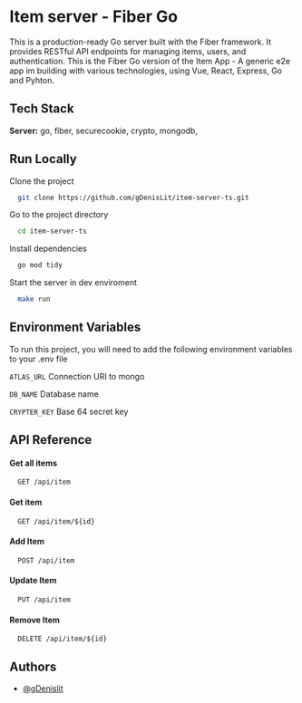 
# Item server - Fiber Go

This is a production-ready Go server built with the Fiber framework. It provides RESTful API endpoints for managing items, users, and authentication. This is the Fiber Go version of the Item App - A generic e2e app im building with various technologies, using Vue, React, Express, Go and Pyhton.

## Tech Stack

**Server:** go, fiber, securecookie, crypto, mongodb,


## Run Locally

Clone the project

```bash
  git clone https://github.com/gDenisLit/item-server-ts.git
```

Go to the project directory

```bash
  cd item-server-ts
```

Install dependencies

```bash
  go mod tidy
```

Start the server in dev enviroment

```bash
  make run
```

## Environment Variables

To run this project, you will need to add the following environment variables to your .env file

`ATLAS_URL`
Connection URI to mongo

`DB_NAME`
Database name

`CRYPTER_KEY`
Base 64 secret key

## API Reference

#### Get all items

```http
  GET /api/item
```

#### Get item

```http
  GET /api/item/${id}
```

#### Add Item

```http
  POST /api/item
```
#### Update Item

```http
  PUT /api/item
```
#### Remove Item
```http
  DELETE /api/item/${id}
```


## Authors

- [@gDenislit](https://www.github.com/gDenislit)
